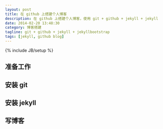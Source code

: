```yaml
---
layout: post
title: 在 github 上搭建个人博客
description: 在 github 上搭建个人博客，使用 git + github + jekyll + jekyllbootstrap
date: 2014-02-20 13:48:30
category: 博客搭建
tagline: git + github + jekyll + jekyllbootstrap
tags: [jekyll, github blog]
---
```

{% include JB/setup %}

## 准备工作 ##

## 安装 git ##

## 安装 jekyll ##

## 写博客 ##